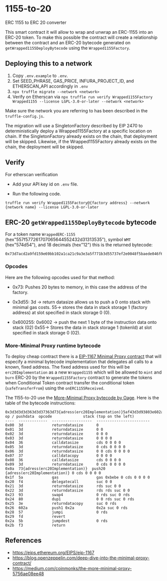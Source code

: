 # 1155-to-20
ERC 1155 to ERC 20 converter

This smart contract it will allow to wrap and unwrap an ERC-1155 into an ERC-20 token. To make this possible the contract will create a relationship between the contract and an ERC-20 bytecode generated on `getWrapped1155DeployBytecode` using the `Wrapped1155Factory`.

## Deploying this to a network

1. Copy `.env.example` to `.env`.
2. Set SEED_PHRASE, GAS_PRICE, INFURA_PROJECT_ID, and ETHERSCAN_API accordingly in `.env`
3. `npx truffle migrate --network <network>`
4. Verify on Etherscan via `npx truffle run verify Wrapped1155Factory Wrapped1155 --license LGPL-3.0-or-later --network <network>`

Make sure the network you are referring to has been described in the `truffle-config.js`.

The migration will use a SingletonFactory described by EIP 2470 to deterministically deploy a Wrapped1155Factory at a specific location on chain. If the SingletonFactory already exists on the chain, that deployment will be skipped. Likewise, if the Wrapped1155Factory already exists on the chain, the deployment will be skipped.

## Verify

For etherscan verification

- Add your API key id on `.env` file.

- Run the following code. 
```
truffle run verify Wrapped1155Factory@{factory address} --network {network name} --license LGPL-3.0-or-later
```

## ERC-20 `getWrapped1155DeployBytecode` bytecode

For a token name `WrappedERC-1155` (hex"557f577261707065644552432d31313535"), symbol `WMT` (hex"574d54"), and 18 decimals (hex"12") this is the returned bytecode:
```
0x73d7acd2a9fd159e69bb102a1ca21c9a3e3a5f771b3d55737ef2e0048f5baede046f6bf797943daf4ed8cb476020557f00000000000000000000000000000000000000000000000000000000000000006040557f577261707065644552432d313135350000000000000000000000000000001e60c0557f574d54000000000000000000000000000000000000000000000000000000000660e055601261010055602c6040518160a08237f33d3d3d3d363d3d37363d73d840735f4b6a0d1af8fa48ece560f4778c0073975af43d3d93803e602a57fd5bf3
```

### Opcodes

Here are the following opcodes used for that method:

- 0x73: Pushes 20 bytes to memory, in this case the address of the factory.

- 0x3d55:
3d -> return datasize allows us to push a 0 onto stack with minimal gas costs.
55-> stores the data in stack storage 1 (factory address) at slot specified in stack storage 0 (0).

- 0x600255:
0x6002 -> push the next 1 byte of the instruction data onto stack (02)
0x55-> Stores the data in stack storage 1 (tokenId) at slot specified in stack storage 0 (02).

### More-Minimal Proxy runtime bytecode

To deploy cheap contract there is a [EIP-1167 Minimal Proxy contract](https://eips.ethereum.org/EIPS/eip-1167) that will especify a minimal bytecode implementation that delegates all calls to a known, fixed address. The fixed address used for this will be `erc20Implementation` as a new `Wrapped1155` which will be allowed to `mint` and `burn` ERC-20 by the `Wrapped1155Factory` contract to generate the tokens when Conditional Token contract transfer the conditional token (`safeTransferFrom`) using the `onERC1155Received`. 

The 1155-to-20 use the [More-Minimal Proxy bytecode by Oage](https://medium.com/coinmonks/the-more-minimal-proxy-5756ae08ee48). Here is the table of the bytecode instructions:

```
0x3d3d3d3d363d3d37363d73{adress(erc20Implementation)}5af43d3d93803e602a57fd5bf3pc    op / pushdata  opcode              stack (top on the left)
----  -------------  ------------------  ------------------------
0x00  3d             returndatasize      0
0x01  3d             returndatasize      0 0 
0x02  3d             returndatasize      0 0 0
0x03  3d             returndatasize      0 0 0 0
0x04  36             calldatasize        cds 0 0 0 0
0x05  3d             returndatasize      0 cds 0 0 0 0
0x06  3d             returndatasize      0 0 cds 0 0 0 0
0x07  37             calldatacopy        0 0 0 0
0x08  36             calldatasize        cds 0 0 0 0
0x09  3d             returndatasize      0 cds 0 0 0 0
0x0a  73{adress(erc20Implementation)}  push20 {adress(erc20Implementation)} 0 cds 0 0 0 0
0x1f  5a             gas                 gas 0xbebe 0 cds 0 0 0 0
0x20  f4             delegatecall        suc 0 0
0x21  3d             returndatasize      rds suc 0 0
0x22  3d             returndatasize      rds rds suc 0 0
0x23  93             swap4               0 rds suc 0 rds
0x24  80             dup1                0 0 rds suc 0 rds
0x25  3e             returndatacopy      suc 0 rds
0x26  602a           push1 0x2a          0x2a suc 0 rds
0x28  57             jumpi               0 rds
0x29  fd             revert
0x2a  5b             jumpdest            0 rds
0x2b  f3             return
```

## References

- https://eips.ethereum.org/EIPS/eip-1167
- https://blog.openzeppelin.com/deep-dive-into-the-minimal-proxy-contract/
- https://medium.com/coinmonks/the-more-minimal-proxy-5756ae08ee48